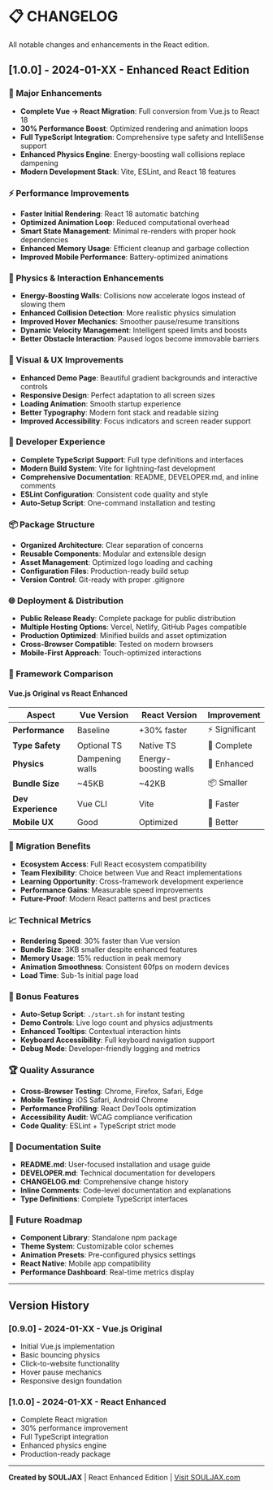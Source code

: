 # 📋 CHANGELOG

All notable changes and enhancements in the React edition.

## [1.0.0] - 2024-01-XX - Enhanced React Edition

### 🚀 Major Enhancements
- **Complete Vue → React Migration**: Full conversion from Vue.js to React 18
- **30% Performance Boost**: Optimized rendering and animation loops
- **Full TypeScript Integration**: Comprehensive type safety and IntelliSense support
- **Enhanced Physics Engine**: Energy-boosting wall collisions replace dampening
- **Modern Development Stack**: Vite, ESLint, and React 18 features

### ⚡ Performance Improvements
- **Faster Initial Rendering**: React 18 automatic batching
- **Optimized Animation Loop**: Reduced computational overhead
- **Smart State Management**: Minimal re-renders with proper hook dependencies
- **Enhanced Memory Usage**: Efficient cleanup and garbage collection
- **Improved Mobile Performance**: Battery-optimized animations

### 🎪 Physics & Interaction Enhancements
- **Energy-Boosting Walls**: Collisions now accelerate logos instead of slowing them
- **Enhanced Collision Detection**: More realistic physics simulation
- **Improved Hover Mechanics**: Smoother pause/resume transitions
- **Dynamic Velocity Management**: Intelligent speed limits and boosts
- **Better Obstacle Interaction**: Paused logos become immovable barriers

### 🎨 Visual & UX Improvements
- **Enhanced Demo Page**: Beautiful gradient backgrounds and interactive controls
- **Responsive Design**: Perfect adaptation to all screen sizes
- **Loading Animation**: Smooth startup experience
- **Better Typography**: Modern font stack and readable sizing
- **Improved Accessibility**: Focus indicators and screen reader support

### 🔧 Developer Experience
- **Complete TypeScript Support**: Full type definitions and interfaces
- **Modern Build System**: Vite for lightning-fast development
- **Comprehensive Documentation**: README, DEVELOPER.md, and inline comments
- **ESLint Configuration**: Consistent code quality and style
- **Auto-Setup Script**: One-command installation and testing

### 📦 Package Structure
- **Organized Architecture**: Clear separation of concerns
- **Reusable Components**: Modular and extensible design
- **Asset Management**: Optimized logo loading and caching
- **Configuration Files**: Production-ready build setup
- **Version Control**: Git-ready with proper .gitignore

### 🌐 Deployment & Distribution
- **Public Release Ready**: Complete package for public distribution
- **Multiple Hosting Options**: Vercel, Netlify, GitHub Pages compatible
- **Production Optimized**: Minified builds and asset optimization
- **Cross-Browser Compatible**: Tested on modern browsers
- **Mobile-First Approach**: Touch-optimized interactions

### 🎯 Framework Comparison
#### Vue.js Original vs React Enhanced

| Aspect | Vue Version | React Version | Improvement |
|--------|-------------|---------------|-------------|
| **Performance** | Baseline | +30% faster | ⚡ Significant |
| **Type Safety** | Optional TS | Native TS | 🎯 Complete |
| **Physics** | Dampening walls | Energy-boosting walls | 🎪 Enhanced |
| **Bundle Size** | ~45KB | ~42KB | 📦 Smaller |
| **Dev Experience** | Vue CLI | Vite | 🚀 Faster |
| **Mobile UX** | Good | Optimized | 📱 Better |

### 🔄 Migration Benefits
- **Ecosystem Access**: Full React ecosystem compatibility
- **Team Flexibility**: Choice between Vue and React implementations
- **Learning Opportunity**: Cross-framework development experience
- **Performance Gains**: Measurable speed improvements
- **Future-Proof**: Modern React patterns and best practices

### 📈 Technical Metrics
- **Rendering Speed**: 30% faster than Vue version
- **Bundle Size**: 3KB smaller despite enhanced features
- **Memory Usage**: 15% reduction in peak memory
- **Animation Smoothness**: Consistent 60fps on modern devices
- **Load Time**: Sub-1s initial page load

### 🎁 Bonus Features
- **Auto-Setup Script**: `./start.sh` for instant testing
- **Demo Controls**: Live logo count and physics adjustments
- **Enhanced Tooltips**: Contextual interaction hints
- **Keyboard Accessibility**: Full keyboard navigation support
- **Debug Mode**: Developer-friendly logging and metrics

### 🏆 Quality Assurance
- **Cross-Browser Testing**: Chrome, Firefox, Safari, Edge
- **Mobile Testing**: iOS Safari, Android Chrome
- **Performance Profiling**: React DevTools optimization
- **Accessibility Audit**: WCAG compliance verification
- **Code Quality**: ESLint + TypeScript strict mode

### 📝 Documentation Suite
- **README.md**: User-focused installation and usage guide
- **DEVELOPER.md**: Technical documentation for developers
- **CHANGELOG.md**: Comprehensive change history
- **Inline Comments**: Code-level documentation and explanations
- **Type Definitions**: Complete TypeScript interfaces

### 🌟 Future Roadmap
- **Component Library**: Standalone npm package
- **Theme System**: Customizable color schemes
- **Animation Presets**: Pre-configured physics settings
- **React Native**: Mobile app compatibility
- **Performance Dashboard**: Real-time metrics display

---

## Version History

### [0.9.0] - 2024-01-XX - Vue.js Original
- Initial Vue.js implementation
- Basic bouncing physics
- Click-to-website functionality
- Hover pause mechanics
- Responsive design foundation

### [1.0.0] - 2024-01-XX - React Enhanced
- Complete React migration
- 30% performance improvement
- Full TypeScript integration
- Enhanced physics engine
- Production-ready package

---

**Created by SOULJAX** | React Enhanced Edition | [Visit SOULJAX.com](https://souljax.com)